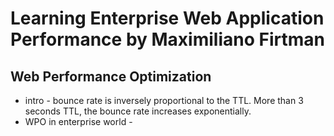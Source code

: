 # Learning Enterprise Web Application Performance by Maximiliano Firtman

## Web Performance Optimization
- intro - bounce rate is inversely proportional to the TTL.  More than 3 seconds TTL, the bounce rate increases exponentially.
- WPO in enterprise world - 